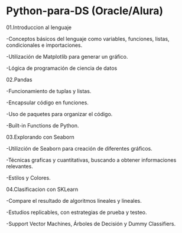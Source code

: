 # Python-para-DS (Oracle/Alura)

01.Introduccion al lenguaje

  -Conceptos básicos del lenguaje como variables, funciones, listas, condicionales e importaciones.
  
  -Utilización de Matplotlib para generar un gráfico.
  
  -Lógica de programación de ciencia de datos

02.Pandas

  -Funcionamiento de tuplas y listas.
  
  -Encapsular código en funciones.
  
  -Uso de paquetes para organizar el código.
  
  -Built-in Functions de Python.
  
 03.Explorando con Seaborn
 
  -Utilizción de Seaborn para creación de diferentes gráficos.
  
  -Técnicas graficas y cuantitativas, buscando a obtener informaciones relevantes.
  
  -Estilos y Colores.
  
 04.Clasificacion con SKLearn
 
  -Compare el resultado de algoritmos lineales y lineales.
  
  -Estudios replicables, con estrategias de prueba y testeo.
  
  -Support Vector Machines, Árboles de Decisión y Dummy Classifiers.
  
